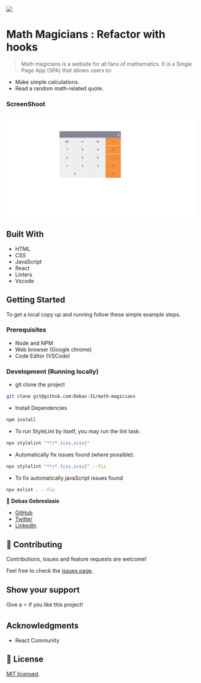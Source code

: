 ![](https://img.shields.io/badge/Microverse-blueviolet)

# Math Magicians : Refactor with hooks

> Math magicians is a website for all fans of mathematics. It is a Single Page App (SPA) that allows users to:
- Make simple calculations.
- Read a random math-related quote.



### ScreenShoot
![screenshot](./public/screenShoot.png)


## Built With

- HTML
- CSS 
- JavaScript 
- React
- Linters
- Vscode


## Getting Started

To get a local copy up and running follow these simple example steps.

### Prerequisites

- Node and NPM
- Web browser (Google chrome)
- Code Editor (VSCode)

### Development (Running locally)

- git clone the project

```bash 
git clone git@github.com:Debas-31/math-magicians
```

- Install Dependencies

```bash
npm install
```

- To run StyleLint by itself, you may run the lint task:

```bash
npx stylelint "**/*.{css,scss}"
```

- Automatically fix issues found (where possible):

```bash
npx stylelint "**/*.{css,scss}" --fix
```
- To fix automatically javaScript issues found
```bash
npx eslint . --fix
```

👤 **Debas Gebreslasie**

- [GitHub](https://github.com/Debas-31)
- [Twitter](https://twitter.com/DEBSH76956492)
- [LinkedIn](https://www.linkedin.com/in/debas-gebrengus)

## 🤝 Contributing

Contributions, issues and feature requests are welcome!

Feel free to check the [issues page](https://github.com/Debas-31/math-magicians/issues).

## Show your support

Give a ⭐️ if you like this project!

## Acknowledgments

- React Community 

## 📝 License

[MIT licensed](https://github.com/Debas-31/math-magicians/blob/milestone-4-refactor-with-hooks/MIT.md).